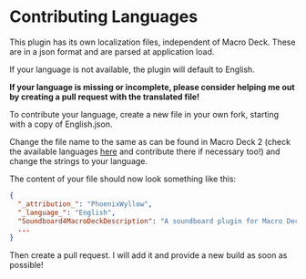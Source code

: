 # Contributing Languages 

This plugin has its own localization files, independent of Macro Deck.
These are in a json format and are parsed at application load.

If your language is not available, the plugin will default to English.

**If your language is missing or incomplete, please consider helping me out by creating a pull request with the translated file!**

To contribute your language, create a new file in your own fork, starting with a copy of English.json.

Change the file name to the same as can be found in Macro Deck 2 (check the available languages [here](https://github.com/SuchByte/Macro-Deck/tree/master/Language) and contribute there if necessary too!)
and change the strings to your language.

The content of your file should now look something like this:
```json
{
  "_attribution_": "PhoenixWyllow",
  "_language_": "English",
  "Soundboard4MacroDeckDescription": "A soundboard plugin for Macro Deck 2",
  ...
}
```

Then create a pull request. I will add it and provide a new build as soon as possible!
